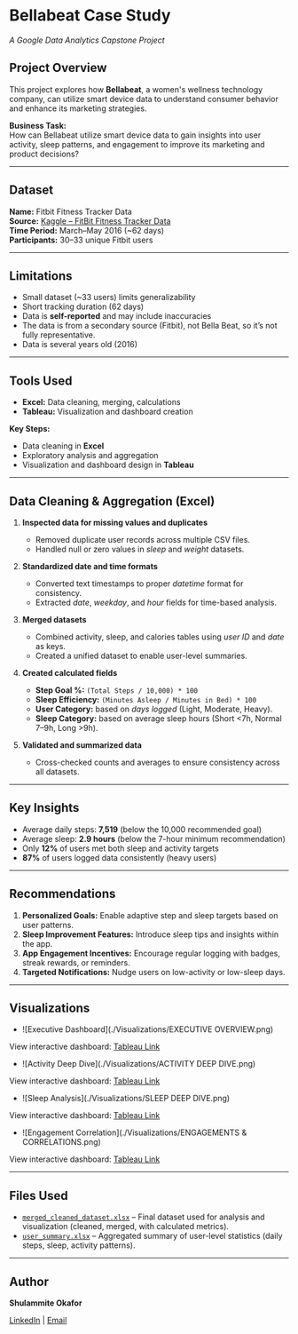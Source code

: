 # Bellabeat Case Study
*A Google Data Analytics Capstone Project*

## Project Overview
This project explores how **Bellabeat**, a women's wellness technology company, can utilize smart device data to understand consumer behavior and enhance its marketing strategies.

**Business Task:**  
How can Bellabeat utilize smart device data to gain insights into user activity, sleep patterns, and engagement to improve its marketing and product decisions?

---

## Dataset
**Name:** Fitbit Fitness Tracker Data  
**Source:** [Kaggle – FitBit Fitness Tracker Data](https://www.kaggle.com/datasets/arashnic/fitbit)  
**Time Period:** March–May 2016 (~62 days)  
**Participants:** 30–33 unique Fitbit users  

---

## Limitations
- Small dataset (~33 users) limits generalizability  
- Short tracking duration (62 days)  
- Data is **self-reported** and may include inaccuracies 
- The data is from a secondary source (Fitbit), not Bella Beat, so it’s not fully representative.
- Data is several years old (2016)

---

## Tools Used
- **Excel:** Data cleaning, merging, calculations  
- **Tableau:** Visualization and dashboard creation

**Key Steps:**  
- Data cleaning in **Excel**  
- Exploratory analysis and aggregation  
- Visualization and dashboard design in **Tableau**

---

## Data Cleaning & Aggregation (Excel)
1. **Inspected data for missing values and duplicates**  
   - Removed duplicate user records across multiple CSV files.  
   - Handled null or zero values in *sleep* and *weight* datasets.

2. **Standardized date and time formats**  
   - Converted text timestamps to proper *datetime* format for consistency.  
   - Extracted *date*, *weekday*, and *hour* fields for time-based analysis.

3. **Merged datasets**  
   - Combined activity, sleep, and calories tables using *user ID* and *date* as keys.  
   - Created a unified dataset to enable user-level summaries.

4. **Created calculated fields**  
   - **Step Goal %:** `(Total Steps / 10,000) * 100`  
   - **Sleep Efficiency:** `(Minutes Asleep / Minutes in Bed) * 100`  
   - **User Category:** based on *days logged* (Light, Moderate, Heavy).  
   - **Sleep Category:** based on average sleep hours (Short <7h, Normal 7–9h, Long >9h).  

5. **Validated and summarized data**  
   - Cross-checked counts and averages to ensure consistency across all datasets.

---

## Key Insights
- Average daily steps: **7,519** (below the 10,000 recommended goal)  
- Average sleep: **2.9 hours** (below the 7-hour minimum recommendation)  
- Only **12%** of users met both sleep and activity targets  
- **87%** of users logged data consistently (heavy users)

---

## Recommendations
1. **Personalized Goals:** Enable adaptive step and sleep targets based on user patterns.  
2. **Sleep Improvement Features:** Introduce sleep tips and insights within the app.  
3. **App Engagement Incentives:** Encourage regular logging with badges, streak rewards, or reminders.  
4. **Targeted Notifications:** Nudge users on low-activity or low-sleep days.

---

## Visualizations
- ![Executive Dashboard](./Visualizations/EXECUTIVE OVERVIEW.png)

View interactive dashboard: [Tableau Link](https://public.tableau.com/views/ExecutiveOverviewActivitySleepEngagement/EXECUTIVEOVERVIEW?:language=en-US&:sid=&:redirect=auth&:display_count=n&:origin=viz_share_link)
 
- ![Activity Deep Dive](./Visualizations/ACTIVITY DEEP DIVE.png)

View interactive dashboard: [Tableau Link](https://public.tableau.com/views/ActivityDeepDive/ACTIVITYDEEPDIVE?:language=en-US&:sid=&:redirect=auth&:display_count=n&:origin=viz_share_link)

- ![Sleep Analysis](./Visualizations/SLEEP DEEP DIVE.png)

View interactive dashboard: [Tableau Link](https://public.tableau.com/views/SleepDeepDive/SLEEPDEEPDIVE?:language=en-US&:sid=&:redirect=auth&:display_count=n&:origin=viz_share_link)

- ![Engagement Correlation](./Visualizations/ENGAGEMENTS & CORRELATIONS.png)

View interactive dashboard: [Tableau Link](https://public.tableau.com/views/EngagementsCorrelations/ENGAGEMENTSCORRELATIONS?:language=en-US&:sid=&:redirect=auth&:display_count=n&:origin=viz_share_link)

---

## Files Used
- [`merged_cleaned_dataset.xlsx`](./Sheets/cleaned_merged_dataset.xlsx) – Final dataset used for analysis and visualization (cleaned, merged, with calculated metrics).  
- [`user_summary.xlsx`](./Sheets/User_Summary.xlsx) – Aggregated summary of user-level statistics (daily steps, sleep, activity patterns).  

---

## Author
**Shulammite Okafor**

[LinkedIn](https://www.linkedin.com/in/shulammiteokafor) | [Email](mailto:okaforshula@gmail.com)
